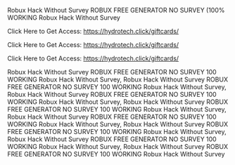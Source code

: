 Robux Hack Without Survey ROBUX FREE GENERATOR NO SURVEY (100% WORKING Robux Hack Without Survey

Click Here to Get Access: https://hydrotech.click/giftcards/

Click Here to Get Access: https://hydrotech.click/giftcards/

Click Here to Get Access: https://hydrotech.click/giftcards/

Robux Hack Without Survey ROBUX FREE GENERATOR NO SURVEY 100 WORKING Robux Hack Without Survey, Robux Hack Without Survey ROBUX FREE GENERATOR NO SURVEY 100 WORKING Robux Hack Without Survey, Robux Hack Without Survey ROBUX FREE GENERATOR NO SURVEY 100 WORKING Robux Hack Without Survey, Robux Hack Without Survey ROBUX FREE GENERATOR NO SURVEY 100 WORKING Robux Hack Without Survey, Robux Hack Without Survey ROBUX FREE GENERATOR NO SURVEY 100 WORKING Robux Hack Without Survey, Robux Hack Without Survey ROBUX FREE GENERATOR NO SURVEY 100 WORKING Robux Hack Without Survey, Robux Hack Without Survey ROBUX FREE GENERATOR NO SURVEY 100 WORKING Robux Hack Without Survey, Robux Hack Without Survey ROBUX FREE GENERATOR NO SURVEY 100 WORKING Robux Hack Without Survey
